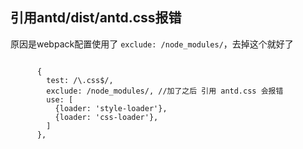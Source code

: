 ## 引用antd/dist/antd.css报错
原因是webpack配置使用了 `exclude: /node_modules/`，去掉这个就好了
```

      {
        test: /\.css$/,
        exclude: /node_modules/, //加了之后 引用 antd.css 会报错
        use: [
          {loader: 'style-loader'},
          {loader: 'css-loader'},
        ]
      },
```
